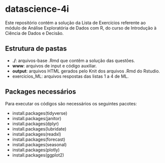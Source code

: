 # datascience-4i

Este repositório contém a solução da Lista de Exercícios referente ao módulo de Análise Exploratória de Dados com R, do curso de Introdução à Ciência de Dados e Decisão. 

## Estrutura de pastas

* **./**: arquivos-base .Rmd que contêm a solução das questões. 
* **www**: arquivos de input e código auxiliar.
* **output**: arquivos HTML gerados pelo Knit dos arquivos .Rmd do Rstudio.
* exercicios_ML: arquivos respostas das listas 1 a 4 de ML.

## Packages necessários

Para executar os códigos são necessários os seguintes pacotes:

* install.packages(tidyverse)
* install.packages(janitor)
* install.packages(dplyr)
* install.packages(lubridate)
* install.packages(readxl)
* install.packages(forecast)
* install.packages(seasonal)
* install.packages(plotly)
* install.packages(ggplot2)
